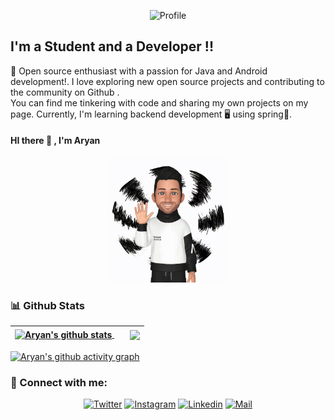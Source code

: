 
 <p align="center"> <img src="https://komarev.com/ghpvc/?username=aryanp45&label=Profile%20views&color=0e75b6&style=flat" alt="Profile" />

 <!-- [![Twitter Follow](https://img.shields.io/twitter/follow/Patil_Aryan?color=1DA1F2&logo=twitter&style=for-the-badge)](https://twitter.com/intent/follow?original_referer=https%3A%2F%2Fgithub.com%2FcodeSTACKr&screen_name=aryanp45) -->

</p>


 ## I'm a Student and a Developer !!

🌱 Open source enthusiast with a passion for Java and Android development!. I love exploring new open source projects and contributing to the community on Github .   
You can find me tinkering with code and sharing my own projects on my page. Currently, I'm learning backend development 🖥️ using spring🍃. 

<!-- diving deep into the world of containerization 🛳️, learning Docker🦈 and excited to see how containerization can benefit open source projects.  -->


#### HI there :wave: , I'm Aryan 
<p align="center">
  <img src="hello.gif" height="200" />
</p>

<!-- Trophies -->
<!-- <p><img src="https://github-profile-trophy.vercel.app/?username=AryanP45&row=1&margin-w=15&margin-h=15&theme=darkhub" alt="Aryan" /></p>
<hr> -->


### 📊 Github Stats

<p align="center">

| <a href="https://github.com/anuraghazra/github-readme-stats"><img align="center" src="https://github-readme-stats.vercel.app/api?username=AryanP45&count_private=true&show_icons=true&include_all_commits=true&theme=github_dark&hide_border=true" alt="Aryan's github stats" /> </a>  &nbsp; &nbsp; | <a href="https://github.com/anuraghazra/github-readme-stats"> <img align="center" src="https://github-readme-stats.vercel.app/api/top-langs/?username=AryanP45&layout=compact&theme=github_dark&hide_border=true" /> </a> | 
| ------------- | ------------- |

</p>


[![Aryan's github activity graph](https://github-readme-activity-graph.vercel.app/graph?username=AryanP45&theme=github-dark)](https://github.com/AryanP45)

<!-- Badges -->
<!-- [![@AryanP45's Holopin board](https://holopin.io/api/user/board?user=aryanp45)](https://holopin.io/@aryanp45) -->

### :link: Connect with me:

<div align="center">

[![Twitter](https://img.shields.io/badge/-Twitter-black?style=for-the-badge&logo=twitter)](https://twitter.com/aryanp45)
[![Instagram](https://img.shields.io/badge/-Instagram-black?style=for-the-badge&logo=instagram)](https://instagram.com/aryan_45910)
[![Linkedin](https://img.shields.io/badge/-LinkedIn-black?style=for-the-badge&logo=Linkedin)](https://www.linkedin.com/in/aryan-patil-390303206)
[![Mail](https://img.shields.io/badge/-Say%20Hi!-black?style=for-the-badge&logo=gmail)](mailto:aryanitinpatil@gmail.com)
</div>


[twitter]: https://twitter.com/aryanp45
[instagram]: https://instagram.com/aryan_45910
[linkedin]: https://www.linkedin.com/in/aryan-patil-390303206

